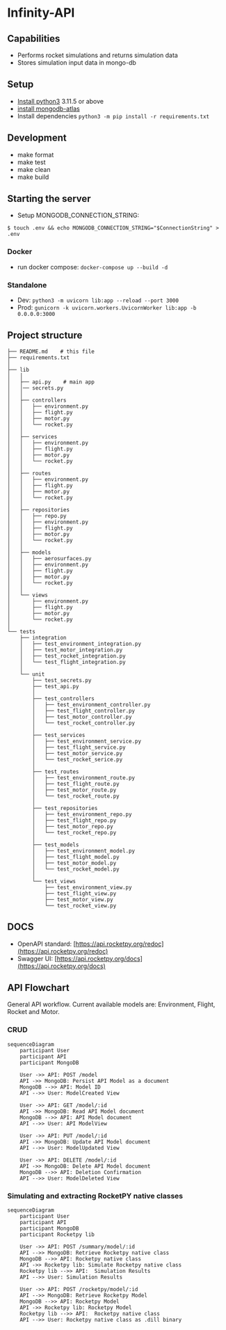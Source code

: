 # Infinity-API

## Capabilities
- Performs rocket simulations and returns simulation data
- Stores simulation input data in mongo-db

## Setup
- [Install python3](https://www.python.org/downloads/) 3.11.5 or above
- [install mongodb-atlas](https://www.mongodb.com/try/download/community)
- Install dependencies `python3 -m pip install -r requirements.txt`

## Development
- make format
- make test
- make clean
- make build

## Starting the server
- Setup MONGODB_CONNECTION_STRING:
```
$ touch .env && echo MONGODB_CONNECTION_STRING="$ConnectionString" > .env
```

### Docker
- run docker compose: `docker-compose up --build -d`

### Standalone 
- Dev: `python3 -m uvicorn lib:app --reload --port 3000`
- Prod: `gunicorn -k uvicorn.workers.UvicornWorker lib:app -b 0.0.0.0:3000`

## Project structure
```
├── README.md    # this file
├── requirements.txt
│   
├── lib
│   │   
│   ├── api.py    # main app
│   │── secrets.py
│   │   
│   ├── controllers
│   │   ├── environment.py
│   │   ├── flight.py
│   │   ├── motor.py
│   │   └── rocket.py
│   │   
│   ├── services 
│   │   ├── environment.py
│   │   ├── flight.py
│   │   ├── motor.py
│   │   └── rocket.py
│   │   
│   ├── routes 
│   │   ├── environment.py
│   │   ├── flight.py
│   │   ├── motor.py
│   │   └── rocket.py
│   │   
│   ├── repositories
│   │   ├── repo.py
│   │   ├── environment.py
│   │   ├── flight.py
│   │   ├── motor.py
│   │   └── rocket.py
│   │   
│   ├── models
│   │   ├── aerosurfaces.py
│   │   ├── environment.py
│   │   ├── flight.py
│   │   ├── motor.py
│   │   └── rocket.py
│   │   
│   └── views
│       ├── environment.py
│       ├── flight.py
│       ├── motor.py
│       └── rocket.py
│   
└── tests
    ├── integration 
    │   ├── test_environment_integration.py
    │   ├── test_motor_integration.py
    │   ├── test_rocket_integration.py
    │   └── test_flight_integration.py
    │   
    └── unit
        ├── test_secrets.py
        ├── test_api.py
        │   
        ├── test_controllers
        │   ├── test_environment_controller.py
        │   ├── test_flight_controller.py
        │   ├── test_motor_controller.py
        │   └── test_rocket_controller.py
        │   
        ├── test_services
        │   ├── test_environment_service.py
        │   ├── test_flight_service.py
        │   ├── test_motor_service.py
        │   └── test_rocket_serice.py
        │
        ├── test_routes
        │   ├── test_environment_route.py
        │   ├── test_flight_route.py
        │   ├── test_motor_route.py
        │   └── test_rocket_route.py
        │
        ├── test_repositories
        │   ├── test_environment_repo.py
        │   ├── test_flight_repo.py
        │   ├── test_motor_repo.py
        │   └── test_rocket_repo.py
        │
        ├── test_models
        │   ├── test_environment_model.py
        │   ├── test_flight_model.py
        │   ├── test_motor_model.py
        │   └── test_rocket_model.py
        │   
        └── test_views
            ├── test_environment_view.py
            ├── test_flight_view.py
            ├── test_motor_view.py
            └── test_rocket_view.py
```

## DOCS
- OpenAPI standard: [https://api.rocketpy.org/redoc](https://api.rocketpy.org/redoc)
- Swagger UI: [https://api.rocketpy.org/docs](https://api.rocketpy.org/docs)

## API Flowchart
General API workflow. Current available models are: Environment, Flight, Rocket and Motor.

### CRUD
```mermaid
sequenceDiagram
    participant User
    participant API
    participant MongoDB

    User ->> API: POST /model    
    API ->> MongoDB: Persist API Model as a document
    MongoDB -->> API: Model ID
    API -->> User: ModelCreated View

    User ->> API: GET /model/:id
    API ->> MongoDB: Read API Model document
    MongoDB -->> API: API Model document
    API -->> User: API ModelView

    User ->> API: PUT /model/:id
    API ->> MongoDB: Update API Model document
    API -->> User: ModelUpdated View

    User ->> API: DELETE /model/:id
    API ->> MongoDB: Delete API Model document
    MongoDB -->> API: Deletion Confirmation
    API -->> User: ModelDeleted View

```

### Simulating and extracting RocketPY native classes
```mermaid
sequenceDiagram
    participant User
    participant API
    participant MongoDB
    participant Rocketpy lib

    User ->> API: POST /summary/model/:id
    API -->> MongoDB: Retrieve Rocketpy native class
    MongoDB -->> API: Rocketpy native class
    API ->> Rocketpy lib: Simulate Rocketpy native class
    Rocketpy lib -->> API:  Simulation Results
    API -->> User: Simulation Results

    User ->> API: POST /rocketpy/model/:id
    API -->> MongoDB: Retrieve Rocketpy Model
    MongoDB -->> API: Rocketpy Model
    API ->> Rocketpy lib: Rocketpy Model
    Rocketpy lib -->> API:  Rocketpy native class
    API -->> User: Rocketpy native class as .dill binary
```
